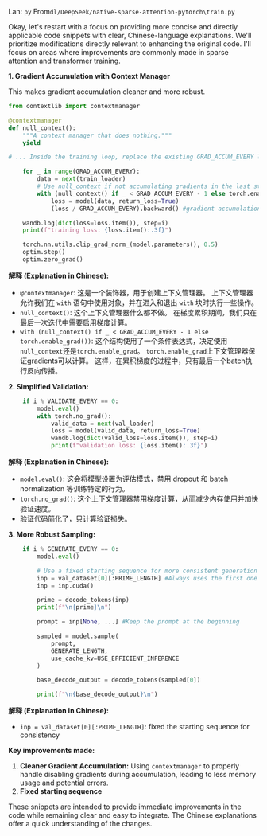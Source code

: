 Lan: `py` From`dl/DeepSeek/native-sparse-attention-pytorch\train.py`

Okay, let's restart with a focus on providing more concise and directly applicable code snippets with clear, Chinese-language explanations.  We'll prioritize modifications directly relevant to enhancing the original code.  I'll focus on areas where improvements are commonly made in sparse attention and transformer training.

**1. Gradient Accumulation with Context Manager**

This makes gradient accumulation cleaner and more robust.

```python
from contextlib import contextmanager

@contextmanager
def null_context():
    """A context manager that does nothing."""
    yield

# ... Inside the training loop, replace the existing GRAD_ACCUM_EVERY loop with:

    for _ in range(GRAD_ACCUM_EVERY):
        data = next(train_loader)
        # Use null_context if not accumulating gradients in the last step
        with (null_context() if _ < GRAD_ACCUM_EVERY - 1 else torch.enable_grad()):  # or torch.autograd.no_grad() if no gradients required at all
            loss = model(data, return_loss=True)
            (loss / GRAD_ACCUM_EVERY).backward() #gradient accumulation

    wandb.log(dict(loss=loss.item()), step=i)
    print(f"training loss: {loss.item():.3f}")

    torch.nn.utils.clip_grad_norm_(model.parameters(), 0.5)
    optim.step()
    optim.zero_grad()
```

**解释 (Explanation in Chinese):**

*   `@contextmanager`:  这是一个装饰器，用于创建上下文管理器。 上下文管理器允许我们在 `with` 语句中使用对象，并在进入和退出 `with` 块时执行一些操作。
*   `null_context()`:  这个上下文管理器什么都不做。 在梯度累积期间，我们只在最后一次迭代中需要启用梯度计算。
*   `with (null_context() if _ < GRAD_ACCUM_EVERY - 1 else torch.enable_grad())`: 这个结构使用了一个条件表达式，决定使用`null_context`还是`torch.enable_grad`。 `torch.enable_grad`上下文管理器保证gradients可以计算。 这样，在累积梯度的过程中，只有最后一个batch执行反向传播。

**2. Simplified Validation:**

```python
    if i % VALIDATE_EVERY == 0:
        model.eval()
        with torch.no_grad():
            valid_data = next(val_loader)
            loss = model(valid_data, return_loss=True)
            wandb.log(dict(valid_loss=loss.item()), step=i)
            print(f"validation loss: {loss.item():.3f}")
```

**解释 (Explanation in Chinese):**

*   `model.eval()`:  这会将模型设置为评估模式，禁用 dropout 和 batch normalization 等训练特定的行为。
*   `torch.no_grad()`:  这个上下文管理器禁用梯度计算，从而减少内存使用并加快验证速度。
*   验证代码简化了，只计算验证损失。

**3. More Robust Sampling:**

```python
    if i % GENERATE_EVERY == 0:
        model.eval()

        # Use a fixed starting sequence for more consistent generation
        inp = val_dataset[0][:PRIME_LENGTH] #Always uses the first one
        inp = inp.cuda()

        prime = decode_tokens(inp)
        print(f"\n{prime}\n")

        prompt = inp[None, ...] #Keep the prompt at the beginning

        sampled = model.sample(
            prompt,
            GENERATE_LENGTH,
            use_cache_kv=USE_EFFICIENT_INFERENCE
        )

        base_decode_output = decode_tokens(sampled[0])

        print(f"\n{base_decode_output}\n")
```

**解释 (Explanation in Chinese):**

*   `inp = val_dataset[0][:PRIME_LENGTH]`: fixed the starting sequence for consistency

**Key improvements made:**

1.  **Cleaner Gradient Accumulation:** Using `contextmanager` to properly handle disabling gradients during accumulation, leading to less memory usage and potential errors.
2.  **Fixed starting sequence**

These snippets are intended to provide immediate improvements in the code while remaining clear and easy to integrate. The Chinese explanations offer a quick understanding of the changes.
